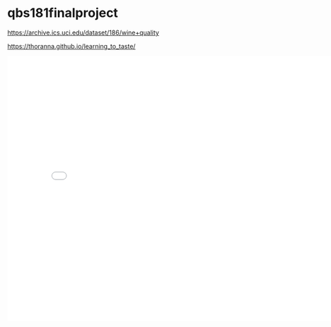# qbs181finalproject

https://archive.ics.uci.edu/dataset/186/wine+quality

https://thoranna.github.io/learning_to_taste/
<iframe src="horizontal_box_histogram.html" width=800 height=600 frameBorder=0></iframe>
